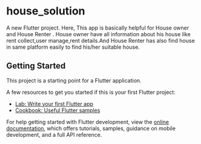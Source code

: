 # house_solution

A new Flutter project.
Here, This app is basically helpful for House owner and House Renter . House owner have all information about his house like rent collect,user manage,rent details.And House Renter has also find house in same platform easily to find his/her suitable house.
## Getting Started

This project is a starting point for a Flutter application.

A few resources to get you started if this is your first Flutter project:

- [Lab: Write your first Flutter app](https://docs.flutter.dev/get-started/codelab)
- [Cookbook: Useful Flutter samples](https://docs.flutter.dev/cookbook)

For help getting started with Flutter development, view the
[online documentation](https://docs.flutter.dev/), which offers tutorials,
samples, guidance on mobile development, and a full API reference.
